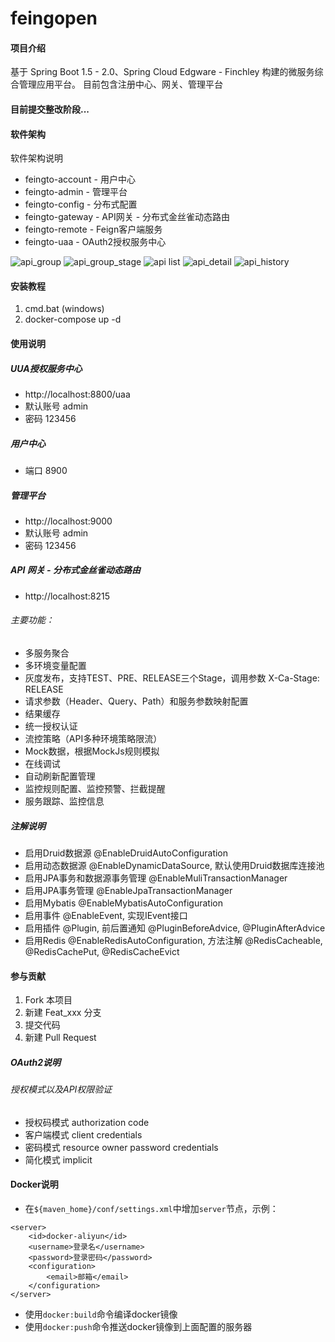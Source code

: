 # feingopen

#### 项目介绍
基于 Spring Boot 1.5 - 2.0、Spring Cloud Edgware - Finchley 构建的微服务综合管理应用平台。 目前包含注册中心、网关、管理平台

#### 目前提交整改阶段...

#### 软件架构
软件架构说明
* feingto-account - 用户中心
* feingto-admin - 管理平台
* feingto-config - 分布式配置
* feingto-gateway - API网关 - 分布式金丝雀动态路由
* feingto-remote - Feign客户端服务
* feingto-uaa - OAuth2授权服务中心

![api_group](http://www.feingto.com/static/gateway_demo/api_group.png)
![api_group_stage](http://www.feingto.com/static/gateway_demo/api_group_stage.png)
![api list](http://www.feingto.com/static/gateway_demo/api_list.png)
![api_detail](http://www.feingto.com/static/gateway_demo/api_detail.png)
![api_history](http://www.feingto.com/static/gateway_demo/api_history.png)


#### 安装教程

1. cmd.bat (windows)
2. docker-compose up -d

#### 使用说明

##### UUA授权服务中心
* http://localhost:8800/uaa
* 默认账号 admin
* 密码 123456

##### 用户中心
* 端口 8900

##### 管理平台
* http://localhost:9000
* 默认账号 admin
* 密码 123456

##### API 网关 - 分布式金丝雀动态路由
* http://localhost:8215
###### 主要功能：
* 多服务聚合
* 多环境变量配置
* 灰度发布，支持TEST、PRE、RELEASE三个Stage，调用参数 X-Ca-Stage: RELEASE
* 请求参数（Header、Query、Path）和服务参数映射配置
* 结果缓存
* 统一授权认证
* 流控策略（API多种环境策略限流）
* Mock数据，根据MockJs规则模拟
* 在线调试
* 自动刷新配置管理
* 监控规则配置、监控预警、拦截提醒
* 服务跟踪、监控信息

##### 注解说明
* 启用Druid数据源 @EnableDruidAutoConfiguration
* 启用动态数据源 @EnableDynamicDataSource, 默认使用Druid数据库连接池
* 启用JPA事务和数据源事务管理 @EnableMuliTransactionManager
* 启用JPA事务管理 @EnableJpaTransactionManager
* 启用Mybatis @EnableMybatisAutoConfiguration
* 启用事件 @EnableEvent, 实现IEvent接口
* 启用插件 @Plugin, 前后置通知 @PluginBeforeAdvice, @PluginAfterAdvice
* 启用Redis @EnableRedisAutoConfiguration, 方法注解 @RedisCacheable, @RedisCachePut, @RedisCacheEvict

#### 参与贡献

1. Fork 本项目
2. 新建 Feat_xxx 分支
3. 提交代码
4. 新建 Pull Request

##### OAuth2说明
###### 授权模式以及API权限验证
* 授权码模式 authorization code
* 客户端模式 client credentials
* 密码模式 resource owner password credentials
* 简化模式 implicit

#### Docker说明
* 在`${maven_home}/conf/settings.xml`中增加`server`节点，示例：
```
<server>
    <id>docker-aliyun</id>
    <username>登录名</username>
    <password>登录密码</password>
    <configuration>
        <email>邮箱</email>
    </configuration>
</server>
```
* 使用`docker:build`命令编译docker镜像
* 使用`docker:push`命令推送docker镜像到上面配置的服务器
